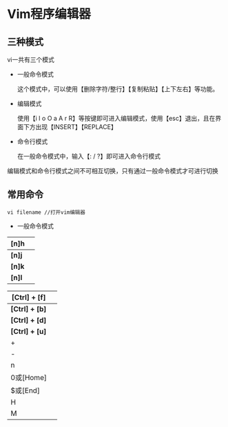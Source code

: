 # Vim程序编辑器

## 三种模式

vi一共有三个模式

- 一般命令模式

  这个模式中，可以使用【删除字符/整行】【复制粘贴】【上下左右】等功能。

- 编辑模式

  使用【i I o O a A r R】等按键即可进入编辑模式，使用【esc】退出，且在界面下方出现【INSERT】【REPLACE】

- 命令行模式

  在一般命令模式中，输入【: / ?】即可进入命令行模式

编辑模式和命令行模式之间不可相互切换，只有通过一般命令模式才可进行切换

## 常用命令

```
vi filename //打开vim编辑器
```

- 一般命令模式

| **[n]h** |      |
| :------- | ---- |
| **[n]j** |      |
| **[n]k** |      |
| **[n]l** |      |

| **[Ctrl] + [f]** |      |
| ---------------- | ---- |
| **[Ctrl] + [b]** |      |
| **[Ctrl] + [d]** |      |
| **[Ctrl] + [u]** |      |
| +                |      |
| -                |      |
| n<space>         |      |
| 0或[Home]        |      |
| $或[End]         |      |
| H                |      |
| M                |      |

































